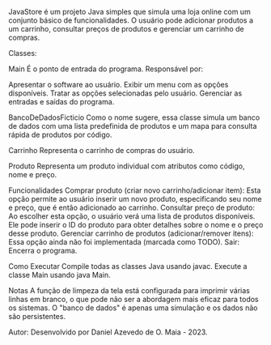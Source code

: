 JavaStore é um projeto Java simples que simula uma loja online com um conjunto básico de funcionalidades. 
O usuário pode adicionar produtos a um carrinho, consultar preços de produtos e gerenciar um carrinho de compras.

Classes:

Main
É o ponto de entrada do programa. Responsável por:

Apresentar o software ao usuário.
Exibir um menu com as opções disponíveis.
Tratar as opções selecionadas pelo usuário.
Gerenciar as entradas e saídas do programa.

BancoDeDadosFicticio
Como o nome sugere, essa classe simula um banco de dados com uma lista predefinida de produtos e um mapa para consulta rápida de produtos por código.

Carrinho
Representa o carrinho de compras do usuário.

Produto
Representa um produto individual com atributos como código, nome e preço.

Funcionalidades
Comprar produto (criar novo carrinho/adicionar item): Esta opção permite ao usuário inserir um novo produto, especificando seu nome e preço, que é então adicionado ao carrinho.
Consultar preço de produto: Ao escolher esta opção, o usuário verá uma lista de produtos disponíveis. Ele pode inserir o ID do produto para obter detalhes sobre o nome e o preço desse produto.
Gerenciar carrinho de produtos (adicionar/remover itens): Essa opção ainda não foi implementada (marcada como TODO).
Sair: Encerra o programa.

Como Executar
Compile todas as classes Java usando javac.
Execute a classe Main usando java Main.

Notas
A função de limpeza da tela está configurada para imprimir várias linhas em branco, o que pode não ser a abordagem mais eficaz para todos os sistemas.
O "banco de dados" é apenas uma simulação e os dados não são persistentes.

Autor:
Desenvolvido por Daniel Azevedo de O. Maia - 2023.
